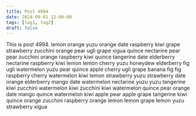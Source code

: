 ```yaml
---
title: Post 4994
date: 2024-09-01 12:00:00
tags: [tag1, tag2]
draft: false
---
```

This is post 4994.
lemon
orange
yuzu
orange
date
raspberry
kiwi
grape
strawberry
zucchini
orange
pear
ugli
grape
xigua
quince
nectarine
pear
pear
zucchini
orange
raspberry
kiwi
quince
tangerine
date
elderberry
nectarine
raspberry
kiwi
lemon
lemon
cherry
yuzu
honeydew
elderberry
fig
ugli
watermelon
yuzu
pear
quince
apple
cherry
ugli
grape
banana
fig
fig
raspberry
cherry
watermelon
kiwi
lemon
strawberry
yuzu
strawberry
date
orange
elderberry
mango
date
watermelon
nectarine
yuzu
yuzu
tangerine
kiwi
zucchini
watermelon
kiwi
zucchini
kiwi
watermelon
quince
pear
orange
date
mango
quince
watermelon
kiwi
apple
pear
apple
grape
tangerine
kiwi
quince
orange
zucchini
raspberry
orange
lemon
lemon
grape
lemon
yuzu
strawberry
xigua
